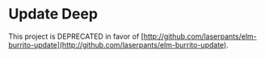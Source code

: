 # Update Deep

This project is DEPRECATED in favor of [http://github.com/laserpants/elm-burrito-update](http://github.com/laserpants/elm-burrito-update).

